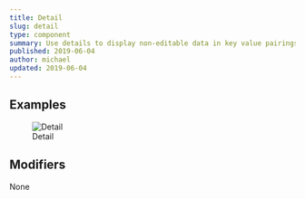 ```yaml
---
title: Detail
slug: detail
type: component
summary: Use details to display non-editable data in key value pairings
published: 2019-06-04
author: michael
updated: 2019-06-04
---
```


##  Examples

<figure>
    <img src="/static/images/detail.png" alt="Detail">
    <figcaption>Detail</figcaption>
</figure>

## Modifiers
None